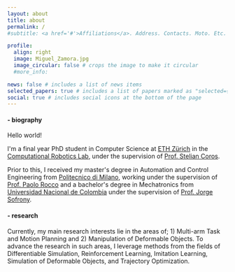 ```yaml
---
layout: about
title: about
permalink: /
#subtitle: <a href='#'>Affiliations</a>. Address. Contacts. Moto. Etc.

profile:
  align: right
  image: Miguel_Zamora.jpg
  image_circular: false # crops the image to make it circular
  #more_info:     

news: false # includes a list of news items
selected_papers: true # includes a list of papers marked as "selected={true}"
social: true # includes social icons at the bottom of the page
---
```

#### - biography
Hello world!

I'm a final year PhD student in Computer Science at [ETH Zürich](https://ethz.ch/en.html) in the  [Computational Robotics Lab](http://crl.ethz.ch/), under the supervision of [Prof. Stelian Coros](http://crl.ethz.ch/people/coros/index.html).

Prior to this, I received my master's degree in Automation and Control Engineering from [Politecnico di Milano](https://www.polimi.it/), working under the supervision of [Prof. Paolo Rocco](https://rocco.faculty.polimi.it/) and a bachelor's degree in Mechatronics from [Universidad Nacional de Colombia](https://unal.edu.co/) under the supervision of [Prof. Jorge Sofrony](https://scholar.google.com.co/citations?user=tsI4BmwAAAAJ&hl=en).

#### - research
Currently, my main research interests lie in the areas of; 1) Multi-arm Task and Motion Planning and 2) Manipulation of Deformable Objects. To advance the research in such areas, I leverage methods from the fields of Differentiable Simulation, Reinforcement Learning, Imitation Learning, Simulation of Deformable Objects, and Trajectory Optimization. 